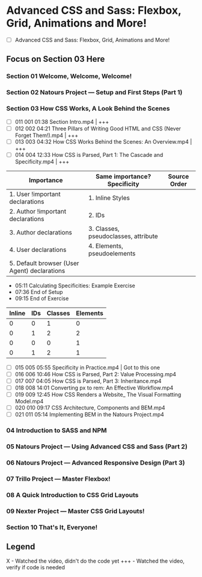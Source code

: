 # Advanced CSS and Sass: Flexbox, Grid, Animations and More!
- [ ] Advanced CSS and Sass: Flexbox, Grid, Animations and More!
## Focus on Section 03 Here
### Section 01 Welcome, Welcome, Welcome!
### Section 02 Natours Project — Setup and First Steps (Part 1)
### Section 03 How CSS Works, A Look Behind the Scenes
- [ ] 011 001 01:38 Section Intro.mp4 | +++
- [ ] 012 002 04:21 Three Pillars of Writing Good HTML and CSS (Never Forget Them!).mp4 | +++
- [ ] 013 003 04:32 How CSS Works Behind the Scenes: An Overview.mp4 | +++
- [ ] 014 004 12:33 How CSS is Parsed, Part 1: The Cascade and Specificity.mp4 | +++

| **Importance**<br/>                          | Same importance?<br/>**Specificity** | **Source Order**<br/> |
|----------------------------------------------|--------------------------------------|-----------------------|
| 1. User !important declarations              | 1. Inline Styles                     |                       |
| 2. Author !important declarations            | 2. IDs                               |                       |
| 3. Author declarations                       | 3. Classes, pseudoclasses, attribute |                       |
| 4. User declarations                         | 4. Elements, pseudoelements          |                       |
| 5. Default browser (User Agent) declarations |                                      |                       |

  - 05:11 Calculating Specificities: Example Exercise
  - 07:36 End of Setup
  - 09:15 End of Exercise

| Inline 	| IDs 	| Classes 	| Elements 	|
|--------	|-----	|---------	|----------	|
| 0      	| 0   	| 1       	| 0        	|
| 0      	| 1   	| 2       	| 2        	|
| 0      	| 0   	| 0       	| 1        	|
| 0      	| 1   	| 2       	| 1        	|

- [ ] 015 005 05:55 Specificity in Practice.mp4 | Got to this one
- [ ] 016 006 10:46 How CSS is Parsed, Part 2: Value Processing.mp4
- [ ] 017 007 04:05 How CSS is Parsed, Part 3: Inheritance.mp4
- [ ] 018 008 14:01 Converting px to rem: An Effective Workflow.mp4
- [ ] 019 009 12:45 How CSS Renders a Website_ The Visual Formatting Model.mp4
- [ ] 020 010 09:17 CSS Architecture, Components and BEM.mp4
- [ ] 021 011 05:14 Implementing BEM in the Natours Project.mp4
### 04 Introduction to SASS and NPM
### 05 Natours Project — Using Advanced CSS and Sass (Part 2)
### 06 Natours Project — Advanced Responsive Design (Part 3)
### 07 Trillo Project — Master Flexbox!
### 08 A Quick Introduction to CSS Grid Layouts
### 09 Nexter Project — Master CSS Grid Layouts!
### Section 10 That's It, Everyone!

## Legend
X - Watched the video, didn't do the code yet
+++ - Watched the video, verify if code is needed
